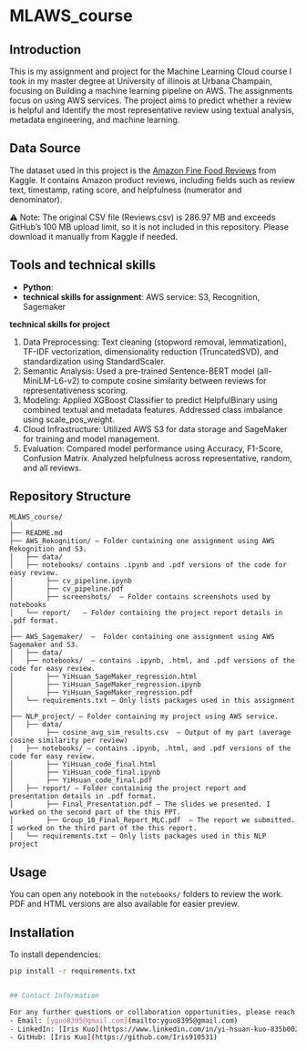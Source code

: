 # MLAWS_course

## Introduction

This is my assignment and project for the Machine Learning Cloud  course I took in my master degree at University of illinois at Urbana Champain, focusing on Building a machine learning pipeline on AWS. The assignments focus on using AWS services. The project aims to predict whether a review is helpful and Identify the most representative review using textual analysis, metadata engineering, and machine learning.

## Data Source

The dataset used in this project is the [Amazon Fine Food Reviews](https://www.kaggle.com/datasets/snap/amazon-fine-food-reviews) from Kaggle. It contains Amazon product reviews, including fields such as review text, timestamp, rating score, and helpfulness (numerator and denominator).

⚠️ Note: The original CSV file (Reviews.csv) is 286.97 MB and exceeds GitHub’s 100 MB upload limit, so it is not included in this repository. Please download it manually from Kaggle if needed.


## Tools and technical skills

- **Python**: 
- **technical skills for assignment**:
 AWS service: S3, Recognition, Sagemaker
 
**technical skills for project**
1. Data Preprocessing: Text cleaning (stopword removal, lemmatization), TF-IDF vectorization, dimensionality reduction (TruncatedSVD), and standardization using StandardScaler.
2. Semantic Analysis: Used a pre-trained Sentence-BERT model (all-MiniLM-L6-v2) to compute cosine similarity between reviews for representativeness scoring.
3. Modeling: Applied XGBoost Classifier to predict HelpfulBinary using combined textual and metadata features. Addressed class imbalance using scale_pos_weight.
4. Cloud Infrastructure: Utilized AWS S3 for data storage and SageMaker for training and model management.
5. Evaluation: Compared model performance using Accuracy, F1-Score, Confusion Matrix. Analyzed helpfulness across representative, random, and all reviews.


## Repository Structure

```plaintext
MLAWS_course/
│
├── README.md
├── AWS_Rekognition/ – Folder containing one assignment using AWS Rekognition and S3.
│   ├── data/
│   ├── notebooks/ contains .ipynb and .pdf versions of the code for easy review.   
│        ├── cv_pipeline.ipynb
│        ├── cv_pipeline.pdf
│        ├── screenshots/  – Folder contains screenshots used by notebooks
│   └── report/   – Folder containing the project report details in .pdf format.
│
├── AWS_Sagemaker/  –  Folder containing one assignment using AWS Sagemaker and S3.
│   ├── data/
│   ├── notebooks/  – contains .ipynb, .html, and .pdf versions of the code for easy review.   
│        ├── YiHsuan_SageMaker_regression.html
│        ├── YiHsuan_SageMaker_regression.ipynb
│        ├── YiHsuan_SageMaker_regression.pdf
│   └── requirements.txt – Only lists packages used in this assignment
│
├── NLP_project/ – Folder containing my project using AWS service.
│   ├── data/
│        ├── cosine_avg_sim_results.csv  – Output of my part (average cosine similarity per review)
│   ├── notebooks/ – contains .ipynb, .html, and .pdf versions of the code for easy review.   
│        ├── YiHsuan_code_final.html
│        ├── YiHsuan_code_final.ipynb
│        ├── YiHsuan_code_final.pdf
│   ├── report/ – Folder containing the project report and presentation details in .pdf format.
│        ├── Final_Presentation.pdf – The slides we presented. I worked on the second part of the this PPT.
│        ├── Group_10_Final_Report_MLC.pdf  – The report we submitted. I worked on the third part of the this report.
│   └── requirements.txt – Only lists packages used in this NLP project

```

## Usage

You can open any notebook in the `notebooks/` folders to review the work. PDF and HTML versions are also available for easier preview.

## Installation

To install dependencies:
```bash
pip install -r requirements.txt


## Contact Information

For any further questions or collaboration opportunities, please reach out to me at:
- Email: [yguo8395@gmail.com](mailto:yguo8395@gmail.com)
- LinkedIn: [Iris Kuo](https://www.linkedin.com/in/yi-hsuan-kuo-835b00268/))
- GitHub: [Iris Kuo](https://github.com/Iris910531)
